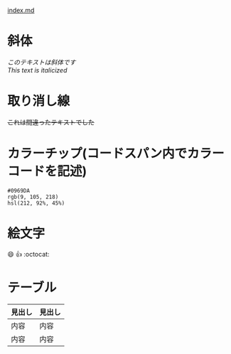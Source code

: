 [index.md](./index.md)


# 斜体
*このテキストは斜体です*  
_This text is italicized_

# 取り消し線
~~これは間違ったテキストでした~~

# カラーチップ(コードスパン内でカラーコードを記述)
`#0969DA`  
`rgb(9, 105, 218)`  
`hsl(212, 92%, 45%)`

# 絵文字
:smile: :+1: :octocat:

# テーブル
| 見出し | 見出し |
| --- | --- |
| 内容 | 内容 |
| 内容 | 内容 |